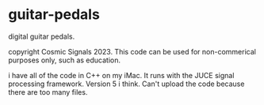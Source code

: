 # guitar-pedals

digital guitar pedals.

copyright Cosmic Signals 2023.  This code can be used for non-commerical purposes only, such as education.

i have all of the code in C++ on my iMac.  It runs with the JUCE signal processing framework.  Version 5 i think.
Can't upload the code because there are too many files.
